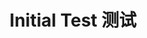 ---
title: Initial Test 测试
categories: [Non-Tech, Text]
tags: [General]     # TAG names should always be lowercase
---